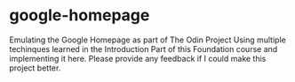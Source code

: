 # google-homepage
Emulating the Google Homepage as part of The Odin Project
Using multiple techinques learned in the Introduction Part of this Foundation course and implementing it here.
Please provide any feedback if I could make this project better. 
